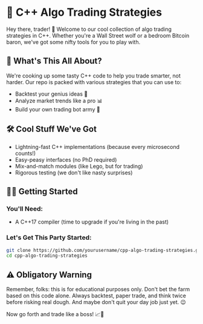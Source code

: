 # 🚀 C++ Algo Trading Strategies

Hey there, trader! 👋 Welcome to our cool collection of algo trading strategies in C++. Whether you're a Wall Street wolf or a bedroom Bitcoin baron, we've got some nifty tools for you to play with.

## 🎯 What's This All About?

We're cooking up some tasty C++ code to help you trade smarter, not harder. Our repo is packed with various strategies that you can use to:

- Backtest your genius ideas 🧠
- Analyze market trends like a pro 📊
- Build your own trading bot army 🤖

## 🛠️ Cool Stuff We've Got

- Lightning-fast C++ implementations (because every microsecond counts!)
- Easy-peasy interfaces (no PhD required)
- Mix-and-match modules (like Lego, but for trading)
- Rigorous testing (we don't like nasty surprises)

## 🏃‍♂️ Getting Started

### You'll Need:

- A C++17 compiler (time to upgrade if you're living in the past)


### Let's Get This Party Started:

```bash
git clone https://github.com/yourusername/cpp-algo-trading-strategies.git
cd cpp-algo-trading-strategies

```



## ⚠️ Obligatory Warning

Remember, folks: this is for educational purposes only. Don't bet the farm based on this code alone. Always backtest, paper trade, and think twice before risking real dough. And maybe don't quit your day job just yet. 😉

Now go forth and trade like a boss! 📈🎉
